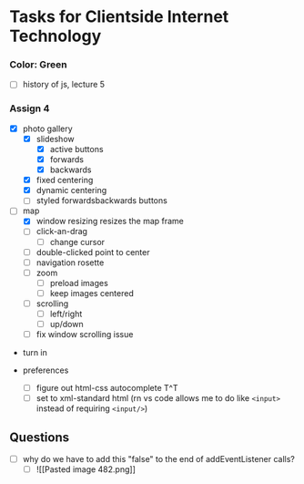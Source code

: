 # Tasks for Clientside Internet Technology

### Color: Green
- [ ] history of js, lecture 5


### Assign 4
- [x] photo gallery
	- [x] slideshow
		- [x] active buttons
		- [x] forwards
		- [x] backwards
	- [x] fixed centering
	- [x] dynamic centering
	- [ ] styled forwardsbackwards buttons
- [ ] map
	- [x] window resizing resizes the map frame
	- [ ] click-an-drag
		- [ ] change cursor
	- [ ] double-clicked point to center
	- [ ] navigation rosette
	- [ ] zoom
		- [ ] preload images
		- [ ] keep images centered
	- [ ] scrolling
		- [ ] left/right
		- [ ] up/down
	- [ ] fix window scrolling issue
- turn in
	

- preferences
	- [ ] figure out html-css autocomplete T^T
	- [ ] set to xml-standard html (rn vs code allows me to do like `<input>` instead of requiring `<input/>`)

## Questions
- [ ] why do we have to add this "false" to the end of addEventListener calls?
	- [ ] ![[Pasted image 482.png]]